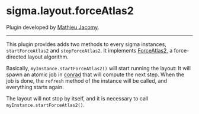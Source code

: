 sigma.layout.forceAtlas2
========================

Plugin developed by [Mathieu Jacomy](https://github.com/jacomyma).

---

This plugin provides adds two methods to every sigma instances, `startForceAtlas2` and `stopForceAtlas2`. It implements [ForceAtlas2](http://webatlas.fr/tempshare/ForceAtlas2_Paper.pdf), a force-directed layout algorithm.

Basically, `myInstance.startForceAtlas2()` will start running the layout: It will spawn an atomic job in [conrad](http://jacomyal.github.io/conrad.js/) that will compute the next step. When the job is done, the `refresh` method of the instance will be called, and everything starts again.

The layout will not stop by itself, and it is necessary to call `myInstance.startForceAtlas2()`.
